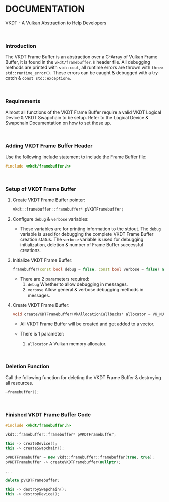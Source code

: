 # DOCUMENTATION

VKDT - A Vulkan Abstraction to Help Developers

<br>

### Introduction

The VKDT Frame Buffer is an abstraction over a C-Array of Vulkan Frame Buffer, it is found in the `vkdt/framebuffer.h` header file.
All debugging methods are printed with `std::cout`, all runtime errors are thrown with `throw std::runtime_error()`. These errors can be caught & debugged with a try-catch & `const std::exception&`.

<br>

### Requirements

Almost all functions of the VKDT Frame Buffer require a valid VKDT Logical Device & VKDT Swapchain to be setup. Refer to the Logical Device & Swapchain Documentation on how to set those up.

<br>

### Adding VKDT Frame Buffer Header

Use the following include statement to include the Frame Buffer file:
```cpp
#include <vkdt/framebuffer.h>
```

<br>

### Setup of VKDT Frame Buffer

1. Create VKDT Frame Buffer pointer:
	```cpp
	vkdt::framebuffer::framebuffer* pVKDTFramebuffer;
	```

2. Configure `debug` & `verbose` variables:
	- These variables are for printing information to the stdout. The `debug` variable is used for debugging the complete VKDT Frame Buffer creation status. The `verbose` variable is used for debugging initialization, deletion & number of Frame Buffer successful creations.

3. Initialize VKDT Frame Buffer:
	```cpp
	framebuffer(const bool debug = false, const bool verbose = false) noexcept;
	```

	- There are 2 parameters required:
		1. `debug` Whether to allow debugging in messages.
		2. `verbose` Allow general & verbose debugging methods in messages.

4. Create VKDT Frame Buffer:
	```cpp
	void createVKDTFramebuffer(VkAllocationCallbacks* allocator = VK_NULL_HANDLE);
	```

	- All VKDT Frame Buffer will be created and get added to a vector.

	- There is 1 parameter:
		1. `allocator` A Vulkan memory allocator.

<br>

### Deletion Function

Call the following function for deleting the VKDT Frame Buffer & destroying all resources.

```cpp
~framebuffer();
```

<br>

### Finished VKDT Frame Buffer Code

```cpp
#include <vkdt/framebuffer.h>

vkdt::framebuffer::framebuffer* pVKDTFramebuffer;

this -> createDevice();
this -> createSwapchain();

pVKDTFramebuffer = new vkdt::framebuffer::framebuffer(true, true);
pVKDTFramebuffer -> createVKDTFramebuffer(nullptr);

...

delete pVKDTFramebuffer;

this -> destroySwapchain();
this -> destroyDevice();
```